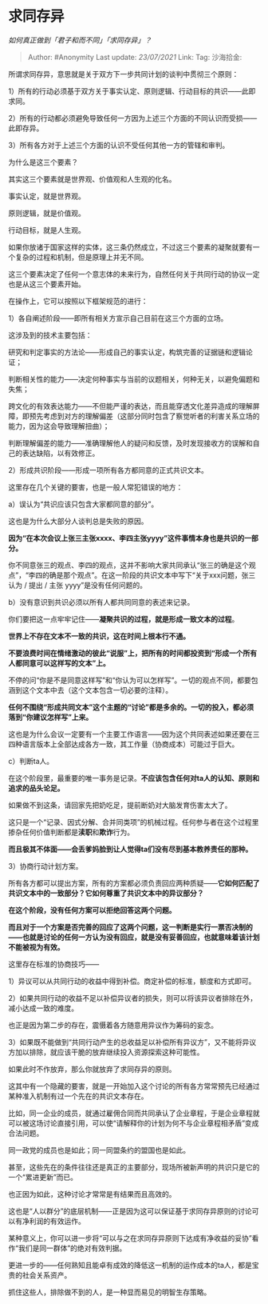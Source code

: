 # 求同存异
*如何真正做到「君子和而不同」「求同存异」？*

> Author: #Anonymity
> Last update: *23/07/2021*
> Link:
> Tag:
> 沙海拾金:

所谓求同存异，意思就是关于双方下一步共同计划的谈判中贯彻三个原则：

1）所有的行动必须基于双方关于事实认定、原则逻辑、行动目标的共识——此即求同。

2）所有的行动都必须避免导致任何一方因为上述三个方面的不同认识而受损——此即存异。

3）所有各方对于上述三个方面的认识不受任何其他一方的管辖和审判。

为什么是这三个要素？

其实这三个要素就是世界观、价值观和人生观的化名。

事实认定，就是世界观。

原则逻辑，就是价值观。

行动目标，就是人生观。

如果你放诸于国家这样的实体，这三条仍然成立，不过这三个要素的凝聚就要有一个复杂的过程和机制，但是原理上并无不同。

这三个要素决定了任何一个意志体的未来行为，自然任何关于共同行动的协议一定也是从这三个要素开始。

在操作上，它可以按照以下框架规范的进行：

1）各自阐述阶段——即所有相关方宣示自己目前在这三个方面的立场。

这涉及到的技术主要包括：

研究和判定事实的方法论——形成自己的事实认定，构筑完善的证据链和逻辑论证；

判断相关性的能力——决定何种事实与当前的议题相关，何种无关，以避免偏题和失焦；

跨文化的有效表达能力——不但能严谨的表达，而且能穿透文化差异造成的理解屏障，即预先考虑到对方的理解偏差（这部分同时包含了察觉听者的利害关系立场的能力，因为这会导致理解扭曲）；

判断理解偏差的能力——准确理解他人的疑问和反馈，及时发现接收方的误解和自己的表达缺陷，以有效修正。

2）形成共识阶段——形成一项所有各方都同意的正式共识文本。

这里存在几个关键的要害，也是一般人常犯错误的地方：

a）误认为“共识应该只包含大家都同意的部分”。

这也是为什么大部分人谈判总是失败的原因。

**因为“在本次会议上张三主张xxxx、李四主张yyyy”这件事情本身也是共识的一部分。**

你不同意张三的观点、李四的观点，这并不影响大家共同承认“张三的确是这个观点”，“李四的确是那个观点”。在这一阶段的共识文本中写下“关于xxx问题，张三认为 / 提出 / 主张 yyyy”是没有任何问题的。

b）没有意识到共识必须以所有人都共同同意的表述来记录。

你们要把这一点牢牢记住——**凝聚共识的过程，就是形成一致文本的过程**。

**世界上不存在文本不一致的共识，这在时间上根本行不通。**

**不要浪费时间在情绪激动的彼此“说服”上，把所有的时间都投资到“形成一个所有人都同意可以这样写的文本”上。**

不停的问“你是不是同意这样写”和“你认为可以怎样写”。一切的观点不同，都要包涵到这个文本中去（这个文本包含一切必要的注释）。

**任何不围绕“形成共同文本”这个主题的“讨论”都是多余的。一切的投入，都必须落到“你建议怎样写”上来。**

这也是为什么会议一定要有一个主要工作语言——因为这个共同表述如果还要在三四种语言版本上全部达成各方一致，其工作量（协商成本）可能过于巨大。

c）判断ta人。

在这个阶段里，最重要的唯一事务是记录。**不应该包含任何对ta人的认知、原则和追求的品头论足。**

如果做不到这条，请回家先把奶吃足，提前断奶对大脑发育伤害太大了。

这只是一个“记录、因式分解、合并同类项”的机械过程。任何参与者在这个过程里掺杂任何价值判断都是**渎职**和**欺诈**行为。

**而且极其不体面——会丢爹妈脸到让人觉得ta们没有尽到基本教养责任的那种。**

3）协商行动计划方案。

所有各方都可以提出方案，所有的方案都必须负责回应两种质疑——**它如何匹配了共识文本中的一致部分？它如何尊重了共识文本中的异议部分？**

**在这个阶段，没有任何方案可以拒绝回答这两个问题。**

**而且对于一个方案是否完善的回应了这两个问题，这一判断是实行一票否决制的——也就是讨论的任何一方认为没有回应，就是没有妥善回应，也就意味着该计划不能被视为有效。**

这里存在标准的协商技巧——

1）异议可以从共同行动的收益中得到补偿。商定补偿的标准，额度和方式即可。

2）如果共同行动的收益不足以补偿异议者的损失，则可以将该异议者排除在外，减小达成一致的难度。

也正是因为第二步的存在，震慑着各方随意用异议作为筹码的妄念。

3）如果既不能做到“共同行动产生的总收益足以补偿所有异议方”，又不能将异议方加以排除，就应该干脆的放弃继续投入资源探索这种可能性。

如果此时不作放弃，那么你就放弃了求同存异的原则。

这其中有一个隐藏的要害，就是一开始加入这个讨论的所有各方常常预先已经通过某种准入机制有过一个先在的共识文本存在。

比如，同一企业的成员，就通过雇佣合同而共同承认了企业章程，于是企业章程就可以被这场讨论直接引用，可以使“请解释你的计划为何不与企业章程相矛盾”变成合法问题。

同一政党的成员也是如此；同一同盟条约的盟国也是如此。

甚至，这些先在的条件往往还是真正的主要部分，现场所被新声明的共识只是它的一个“累进更新”而已。

也正因为如此，这种讨论才常常是有结果而且高效的。

这也是“人以群分”的底层机制——正是因为这可以保证基于求同存异原则的讨论可以有净利润的有效运作。

某种意义上，你可以进一步将“可以与之在求同存异原则下达成有净收益的妥协”看作“我们是同一群体”的绝对有效判据。

更进一步的——任何熟知且能卓有成效的降低这一机制的运作成本的ta人，都是宝贵的社会关系资产。

抓住这些人，排除做不到的人，是一种显而易见的明智生存策略。
